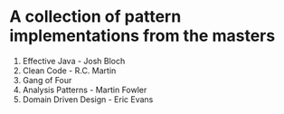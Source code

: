 # A collection of pattern implementations from the masters
1. Effective Java - Josh Bloch
2. Clean Code - R.C. Martin
3. Gang of Four
4. Analysis Patterns - Martin Fowler
5. Domain Driven Design - Eric Evans

